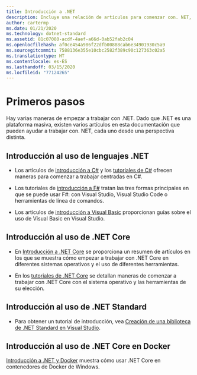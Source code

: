 ```yaml
---
title: Introducción a .NET
description: Incluye una relación de artículos para comenzar con. NET, tanto desde la perspectiva del lenguaje como de la plataforma.
author: cartermp
ms.date: 01/21/2020
ms.technology: dotnet-standard
ms.assetid: 81c07080-acdf-4aef-a66d-0ab52fab2c04
ms.openlocfilehash: af0ce454a986f22dfb00888cab6e34901930c5a9
ms.sourcegitcommit: 7588136e355e10cbc2582f389c90c127363c02a5
ms.translationtype: HT
ms.contentlocale: es-ES
ms.lasthandoff: 03/15/2020
ms.locfileid: "77124265"
---
```

# <a name="get-started"></a>Primeros pasos

Hay varias maneras de empezar a trabajar con .NET. Dado que .NET es una plataforma masiva, existen varios artículos en esta documentación que pueden ayudar a trabajar con. NET, cada uno desde una perspectiva distinta.

## <a name="get-started-using-net-languages"></a>Introducción al uso de lenguajes .NET

* Los artículos de [introducción a C#](../csharp/getting-started/index.md) y los [tutoriales de C#](../csharp/tutorials/index.md) ofrecen maneras para comenzar a trabajar centradas en C#.

* Los tutoriales de [introducción a F#](../fsharp/get-started/index.md) tratan las tres formas principales en que se puede usar F#: con Visual Studio, Visual Studio Code o herramientas de línea de comandos.

* Los artículos de [introducción a Visual Basic](../visual-basic/getting-started/index.md) proporcionan guías sobre el uso de Visual Basic en Visual Studio.

## <a name="get-started-using-net-core"></a>Introducción al uso de .NET Core

* En [Introducción a .NET Core](../core/get-started.md) se proporciona un resumen de artículos en los que se muestra cómo empezar a trabajar con .NET Core en diferentes sistemas operativos y el uso de diferentes herramientas.

* En los [tutoriales de .NET Core](../core/tutorials/index.md) se detallan maneras de comenzar a trabajar con .NET Core con el sistema operativo y las herramientas de su elección.

## <a name="get-started-using-net-standard"></a>Introducción al uso de .NET Standard

* Para obtener un tutorial de introducción, vea [Creación de una biblioteca de .NET Standard en Visual Studio](../core/tutorials/library-with-visual-studio.md).

## <a name="get-started-using-net-core-on-docker"></a>Introducción al uso de .NET Core en Docker

[Introducción a .NET y Docker](../core/docker/introduction.md) muestra cómo usar .NET Core en contenedores de Docker de Windows.
